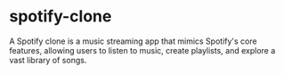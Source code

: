 # spotify-clone
A Spotify clone is a music streaming app that mimics Spotify's core features, allowing users to listen to music, create playlists, and explore a vast library of songs.
